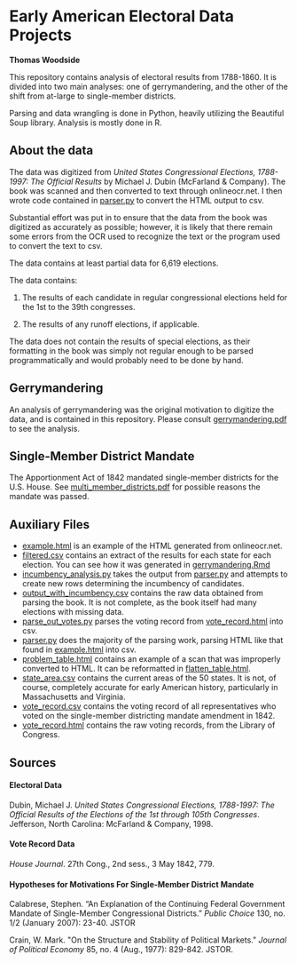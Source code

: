 # Early American Electoral Data Projects

**Thomas Woodside**

This repository contains analysis of electoral results from 1788-1860.
It is divided into two main analyses: one of gerrymandering, and the
other of the shift from at-large to single-member districts.

Parsing and data wrangling is done in Python, heavily utilizing
the Beautiful Soup library. Analysis is mostly done in R.

## About the data
The data was digitized from _United States Congressional Elections, 1788-1997: The Official Results_ by Michael J. Dubin (McFarland & Company).
The book was scanned and then converted to text through onlineocr.net.
I then wrote code contained in [parser.py](parser.py) to convert the HTML
output to csv.

Substantial effort was put in to ensure that the data from the book was digitized as accurately as possible; however, it is likely that there remain some errors from the OCR used to recognize the text or the program used to convert the text to csv.

The data contains at least partial data for 6,619 elections.

The data contains:

1. The results of each candidate in regular congressional elections held for the 1st to the 39th congresses.

2. The results of any runoff elections, if applicable.

The data does not contain the results of special elections, as their formatting in the book was simply not regular enough to be parsed programmatically and would probably need to be done by hand.

## Gerrymandering

An analysis of gerrymandering was the original motivation to digitize
the data, and is contained in this repository. Please consult
[gerrymandering.pdf](gerrymandering.pdf) to see the analysis.

## Single-Member District Mandate

The Apportionment Act of 1842 mandated single-member districts for
the U.S. House. See [multi_member_districts.pdf](multi_member_districts.pdf)
for possible reasons the mandate was passed.

## Auxiliary Files

- [example.html](example.html) is an example of the HTML generated from onlineocr.net.
- [filtered.csv](filtered.csv) contains an extract of the results for each
state for each election. You can see how it was generated in [gerrymandering.Rmd](gerrymandering.pdf)
- [incumbency_analysis.py](incumbency_analysis.py) takes the output from [parser.py](parser.py)
and attempts to create new rows determining the incumbency of candidates.
- [output_with_incumbency.csv](output_with_incumbency.csv) contains the raw data obtained
from parsing the book. It is not complete, as the book itself had many elections with missing data.
- [parse_out_votes.py](parse_out_votes.py) parses the voting record from [vote_record.html](vote_record.html)
into csv.
- [parser.py](parser.py) does the majority of the parsing work, parsing HTML
like that found in [example.html](example.html) into csv.
- [problem_table.html](problem_table.html) contains an example of a
scan that was improperly converted to HTML. It can be reformatted in
[flatten_table.html](flatten_table.html).
- [state_area.csv](state_area.csv) contains the current areas of the
50 states. It is not, of course, completely accurate for early American
history, particularly in Massachusetts and Virginia.
- [vote_record.csv](vote_record.csv) contains the voting record of all
representatives who voted on the single-member districting mandate amendment
in 1842.
- [vote_record.html](vote_record.html) contains the raw voting records, from
the Library of Congress.

## Sources

#### Electoral Data

Dubin, Michael J. _United States Congressional Elections, 1788-1997: The Official Results of the Elections of the 1st
through 105th Congresses_. Jefferson, North Carolina: McFarland & Company, 1998.

#### Vote Record Data

_House Journal_. 27th Cong., 2nd sess., 3 May 1842, 779.

#### Hypotheses for Motivations For Single-Member District Mandate
Calabrese, Stephen. “An Explanation of the Continuing Federal Government Mandate of Single-Member Congressional Districts.” _Public Choice_ 130, no. 1/2 (January 2007): 
23-40. JSTOR

Crain, W. Mark. "On the Structure and Stability of Political Markets." _Journal of Political Economy_ 85, no. 4
(Aug., 1977): 829-842. JSTOR.
